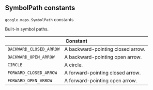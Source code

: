 <h2 id="SymbolPath"> SymbolPath constants </h2><p>
<code><span itemprop="path">google.maps</span>.<span itemprop="name">SymbolPath</span></code>
constants
</p><p>Built-in symbol paths.</p><div class="devsite-table-wrapper"><table class="constants responsive" summary="SymbolPath constants">
<thead>
<tr><th colspan="2">Constant</th>
</tr></thead>
<tbody>
<tr>
<td><code><span>BACKWARD_CLOSED_ARROW</span></code></td>
<td>A backward-pointing closed arrow.</td>
</tr>
<tr>
<td><code><span>BACKWARD_OPEN_ARROW</span></code></td>
<td>A backward-pointing open arrow.</td>
</tr>
<tr>
<td><code><span>CIRCLE</span></code></td>
<td>A circle.</td>
</tr>
<tr>
<td><code><span>FORWARD_CLOSED_ARROW</span></code></td>
<td>A forward-pointing closed arrow.</td>
</tr>
<tr>
<td><code><span>FORWARD_OPEN_ARROW</span></code></td>
<td>A forward-pointing open arrow.</td>
</tr>
</tbody>
</table></div>